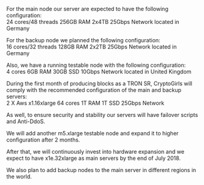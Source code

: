 For the main node our server are expected to have the following configuration:
<br>24 cores/48 threads 256GB RAM 2x4TB 25Gbps Network located in Germany

For the backup node we planned the following configuration:
<br>16 cores/32 threads 128GB RAM 2x2TB 25Gbps Network located in Germany

Also, we have a running testable node with the following configuration:
<br>4 cores 6GB RAM 30GB SSD 10Gbps Network</strong> located in United Kingdom

During the first month of producing blocks as a TRON SR, CryptoGirls will comply with the recommended configuration of the main and backup servers:
<br>2 X Aws x1.16xlarge 64 cores 1T RAM 1T SSD 25Gbps Network

As well, to ensure security and stability our servers will have failover scripts and Anti-DdoS.

We will add another m5.xlarge testable node and expand it to higher configuration after 2 months.

After that, we will continuously invest into hardware expansion and we expect to have x1e.32xlarge as main servers by the end of July 2018.

We also plan to add backup nodes to the main server in different regions in the world.
